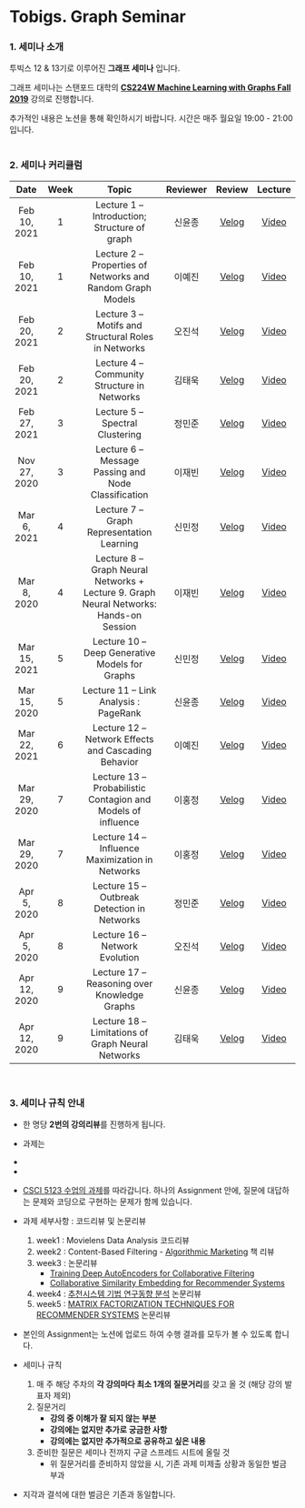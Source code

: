 # Tobigs. Graph Seminar

### 1. 세미나 소개

투빅스 12 & 13기로 이루어진 **그래프 세미나** 입니다.

그래프 세미나는 스탠포드 대학의 **[CS224W Machine Learning with Graphs Fall 2019](http://snap.stanford.edu/class/cs224w-2019/)** 강의로 진행합니다.

추가적인 내용은 노션을 통해 확인하시기 바랍니다. 시간은 매주 월요일 19:00 - 21:00 입니다.
<br/>
<br/>

### 2. 세미나 커리큘럼

|   Date  | Week | Topic | Reviewer |   Review   |  Lecture  |
|:-------:|:------:|:------------------------------------:|:----------:|:---------:|:--------:|
| Feb 10, 2021 | 1 | Lecture 1 – Introduction; Structure of graph | 신윤종 | [Velog]() | [Video]()
| Feb 10, 2021 | 1 | Lecture 2 – Properties of Networks and Random Graph Models | 이예진 | [Velog]() | [Video]()
| Feb 20, 2021 | 2 | Lecture 3 – Motifs and Structural Roles in Networks | 오진석 | [Velog]() | [Video]()
| Feb 20, 2021 | 2 | Lecture 4 – Community Structure in Networks | 김태욱 | [Velog]() | [Video]()
| Feb 27, 2021 | 3 | Lecture 5 – Spectral Clustering | 정민준 | [Velog]() | [Video]()
| Nov 27, 2020 | 3 | Lecture 6 – Message Passing and Node Classification | 이재빈 |  [Velog]() | [Video]()
| Mar 6, 2021 | 4 | Lecture 7 – Graph Representation Learning | 신민정 | [Velog]() | [Video]()
| Mar 8, 2020 | 4 | Lecture 8 – Graph Neural Networks + Lecture 9. Graph Neural Networks: Hands-on Session | 이재빈 | [Velog]() | [Video]()
| Mar 15, 2021 | 5 | Lecture 10 – Deep Generative Models for Graphs | 신민정 | [Velog]() | [Video]()
| Mar 15, 2020 | 5 | Lecture 11 – Link Analysis : PageRank | 신윤종 | [Velog]() | [Video]()
| Mar 22, 2021 | 6 | Lecture 12 – Network Effects and Cascading Behavior | 이예진 | [Velog]() | [Video]()
| Mar 29, 2020 | 7 | Lecture 13 – Probabilistic Contagion and Models of influence | 이홍정 |[Velog]() |  [Video]()
| Mar 29, 2020 | 7 | Lecture 14 – Influence Maximization in Networks | 이홍정 | [Velog]() | [Video]()
| Apr 5, 2020 | 8 | Lecture 15 – Outbreak Detection in Networks | 정민준 | [Velog]() | [Video]()
| Apr 5, 2020 | 8 | Lecture 16 – Network Evolution | 오진석 | [Velog]() | [Video]()
| Apr 12, 2020 | 9 | Lecture 17 – Reasoning over Knowledge Graphs | 신윤종 | [Velog]() | [Video]()
| Apr 12, 2020 | 9 | Lecture 18 – Limitations of Graph Neural Networks | 김태욱 | [Velog]() | [Video]()
<br/>

### 3. 세미나 규칙 안내

- 한 명당 **2번의 강의리뷰**를 진행하게 됩니다. 

- 과제는 
- 
- 
- [CSCI 5123 수업의 과제](https://canvas.umn.edu/courses/135116/assignments)를 따라갑니다.
  하나의 Assignment 안에, 질문에 대답하는 문제와 코딩으로 구현하는 문제가 함께 있습니다. 
  
- 과제 세부사항 : 코드리뷰 및 논문리뷰 
  1. week1 : Movielens Data Analysis 코드리뷰 
  2. week2 : Content-Based Filtering - [Algorithmic Marketing](https://algorithmicweb.files.wordpress.com/2018/07/algorithmic-marketing-ai-for-marketing-operations-r1-7g.pdf) 책 리뷰 
  3. week3 : 논문리뷰 
     - [Training Deep AutoEncoders for Collaborative Filtering](https://arxiv.org/pdf/1708.01715.pdf) 
     - [Collaborative Similarity Embedding for Recommender Systems](https://arxiv.org/pdf/1902.06188.pdf)
  4. week4 : [추천시스템 기법 연구동향 분석](http://webcache.googleusercontent.com/search?q=cache:mBaNkDmrwukJ:www.ndsl.kr/soc_img/society/kiie/SGHHB1/2015/v41n2/SGHHB1_2015_v41n2_185.pdf+&cd=2&hl=ko&ct=clnk&gl=kr) 논문리뷰
  5. week5 : [MATRIX FACTORIZATION TECHNIQUES FOR RECOMMENDER SYSTEMS](https://datajobs.com/data-science-repo/Recommender-Systems-[Netflix].pdf) 논문리뷰 
   
- 본인의 Assignment는 노션에 업로드 하여 수행 결과를 모두가 볼 수 있도록 합니다. 

- 세미나 규칙 
    1. 매 주 해당 주차의 **각 강의마다 최소 1개의 질문거리**를 갖고 올 것 (해당 강의 발표자 제외)
    2. 질문거리
       - **강의 중 이해가 잘 되지 않는 부분**
       - **강의에는 없지만 추가로 궁금한 사항**
       - **강의에는 없지만 추가적으로 공유하고 싶은 내용**
    3. 준비한 질문은 세미나 전까지 구글 스프레드 시트에 올릴 것
       - 위 질문거리를 준비하지 않았을 시, 기존 과제 미제출 상황과 동일한 벌금 부과
       
- 지각과 결석에 대한 벌금은 기존과 동일합니다. 
